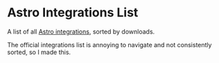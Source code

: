 # Astro Integrations List

A list of all [Astro integrations](https://astro.build/integrations), sorted by downloads.

The official integrations list is annoying to navigate and not consistently sorted, so I made this.
